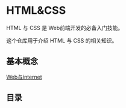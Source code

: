 # HTML&CSS

HTML 与 CSS 是 Web前端开发的必备入门技能。

这个仓库用于介绍 HTML 与 CSS 的相关知识。

## 基本概念

[Web与internet](https://github.com/PsChina/HTML-CSS/blob/master/Web%1C%E4%B8%8EInternet.md)

## 目录